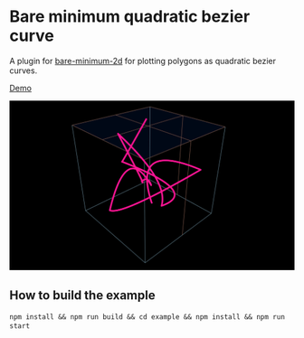 # Bare minimum quadratic bezier curve

A plugin for [bare-minimum-2d](https://www.npmjs.com/package/bare-minimum-2d) for plotting polygons as quadratic bezier curves.



[Demo](https://fuddl.github.io/bare-minimum-quadratic-bezier/)

![](./example/public/favicon.svg)

## How to build the example

```
npm install && npm run build && cd example && npm install && npm run start
```

[font-family]: https://developer.mozilla.org/en-US/docs/Web/SVG/Attribute/font-family
[fill]: https://developer.mozilla.org/en-US/docs/Web/SVG/Attribute/fill
[font-size]: https://developer.mozilla.org/en-US/docs/Web/SVG/Attribute/font-size
